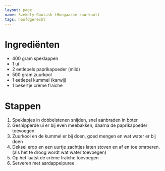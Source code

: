 ```yaml
---
layout: page
name: Szekely Goulash (Hongaarse zuurkool)
tags: hoofdgerecht
---
```


# Ingrediënten
- 400 gram speklappen
- 1 ui
- 2 eetlepels paprikapoeder (mild)
- 500 gram zuurkool
- 1 eetlepel kummel (karwij)
- 1 bekertje crème fraîche

# Stappen
1. Speklapjes in dobbelstenen snijden, snel aanbraden in boter 
2. Gesnipperde ui er bij even meebakken, daarna de paprikapoeder toevoegen
3. Zuurkool en de kummel er bij doen, goed mengen en wat water er bij doen
4. Deksel erop en een uurtje zachtjes laten stoven en af en toe omroeren. (als het te droog wordt wat water toevoegen)
5. Op het laatst de crème fraîche toevoegen 
6. Serveren met aardappelpuree
